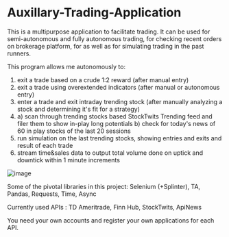 # Auxillary-Trading-Application

This is a multipurpose application to facilitate trading. It can be used for semi-autonomous and fully autonomous trading, for checking recent orders on brokerage platform, for as well as for simulating trading in the past runners.

This program allows me autonomously to:
1) exit a trade based on a crude 1:2 reward (after manual entry)
2) exit a trade using overextended indicators (after manual or autonomous entry)
3) enter a trade and exit intraday trending stock (after manually analyzing a stock and determining it's fit for a strategy)
4) a) scan through trending stocks based StockTwits Trending feed and filer them to show in-play long potentials
   b) check for today's news of 60 in play stocks of the last 20 sessions
5) run simulation on the last trending stocks, showing entries and exits and result of each trade
6) stream time&sales data to output total volume done on uptick and downtick within 1 minute increments


![image](https://user-images.githubusercontent.com/43397175/81630679-3c2aa900-93d4-11ea-8a3a-0e6726fe9b66.png)



Some of the pivotal libraries in this project: Selenium (+Splinter), TA, Pandas, Requests, Time, Async 

Currently used APIs : TD Ameritrade, Finn Hub, StockTwits, ApiNews

You need your own accounts and register your own applications for each API.
